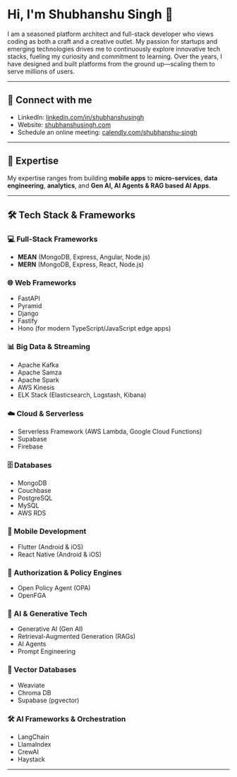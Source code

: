 # Hi, I'm Shubhanshu Singh 👋

I am a seasoned platform architect and full-stack developer who views coding as both a craft and a creative outlet. My passion for startups and emerging technologies drives me to continuously explore innovative tech stacks, fueling my curiosity and commitment to learning. Over the years, I have designed and built platforms from the ground up—scaling them to serve millions of users.

---

## 🤝 Connect with me

- LinkedIn: [linkedin.com/in/shubhanshusingh](https://www.linkedin.com/in/shubhanshusingh/)
- Website: [shubhanshusingh.com](http://shubhanshusingh.com/)
- Schedule an online meeting: [calendly.com/shubhanshu-singh](https://calendly.com/shubhanshu-singh)

---

## 🚀 Expertise

My expertise ranges from building **mobile apps** to **micro-services**, **data engineering**, **analytics**, and **Gen AI, AI Agents & RAG based AI Apps**.

---

## 🛠️ Tech Stack & Frameworks

### 💻 Full-Stack Frameworks
- **MEAN** (MongoDB, Express, Angular, Node.js)
- **MERN** (MongoDB, Express, React, Node.js)

### 🌐 Web Frameworks
- FastAPI
- Pyramid
- Django
- Fastify
- Hono (for modern TypeScript/JavaScript edge apps)

### 📊 Big Data & Streaming
- Apache Kafka
- Apache Samza
- Apache Spark
- AWS Kinesis
- ELK Stack (Elasticsearch, Logstash, Kibana)

### ☁️ Cloud & Serverless
- Serverless Framework (AWS Lambda, Google Cloud Functions)
- Supabase
- Firebase

### 🗄️ Databases
- MongoDB
- Couchbase
- PostgreSQL
- MySQL
- AWS RDS

### 📱 Mobile Development
- Flutter (Android & iOS)
- React Native (Android & iOS)

### 🔐 Authorization & Policy Engines
- Open Policy Agent (OPA)
- OpenFGA

### 🧠 AI & Generative Tech
- Generative AI (Gen AI)
- Retrieval-Augmented Generation (RAGs)
- AI Agents
- Prompt Engineering

### 🧬 Vector Databases
- Weaviate
- Chroma DB
- Supabase (pgvector)

### 🛠️ AI Frameworks & Orchestration
- LangChain
- LlamaIndex
- CrewAI
- Haystack

---

<!-- ![image1](image1) -->
